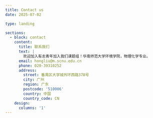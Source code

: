 ```yaml
---
title: Contact us
date: 2025-07-02

type: landing

sections:
  - block: contact
    content:
      title: 联系我们
      text: |
        欢迎加入有志青年加入我们课题组！华南师范大学环境学院，物理化学专业。
      email: hongliu@m.scnu.edu.cn
      phone: 020-39310252
      address:
        street: 番禺区大学城外环西路378号
        city: 广州
        region: 广东
        postcode: '510006'
        country: 中国
        country_code: CN
    design:
      columns: '1'
---
```

